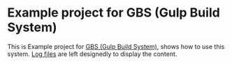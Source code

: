 # Example project for GBS (Gulp Build System)
This is Example project for [GBS (Gulp Build System)](https://github.com/UserBug/gbs), shows how to use this system.
[Log files](https://github.com/UserBug/gbs-example-project/tree/master/logs/build) are left designedly to display the content.
